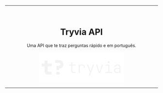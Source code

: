 <hr />
<br />

<div align="center">
  <h1>Tryvia API</h1>
  <p>Uma API que te traz perguntas rápido e em português.</p>
</div>

<div align="center">
<a href="#">
  <img src="public/logo.svg" alt="Tryvia API logo" height="100" >
</a>
</div>

<hr />
